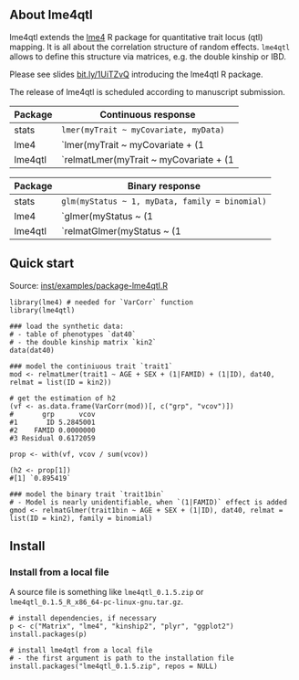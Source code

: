 ## About lme4qtl

lme4qtl extends the [lme4](https://github.com/lme4/lme4) R package for quantitative trait locus (qtl) mapping. It is all about the correlation structure of random effects. `lme4qtl` allows to define this structure via matrices, e.g. the double kinship or IBD.

Please see slides [bit.ly/1UiTZvQ](http://bit.ly/1UiTZvQ) introducing the lme4qtl R package.

The release of lme4qtl is scheduled according to manuscript submission. 

|  Package | Continuous response |
|----------|---------------------|
| stats   | `lmer(myTrait ~ myCovariate, myData)` |
| lme4    | `lmer(myTrait ~ myCovariate + (1|myID), myData)` |
| lme4qtl | `relmatLmer(myTrait ~ myCovariate + (1|myID), myData, relmat = list(myID = myMatrix))` |

|  Package | Binary response |
|----------|---------------------|
| stats    | `glm(myStatus ~ 1, myData, family = binomial)` |
| lme4    | `glmer(myStatus ~ (1|myID), myData, family = binomial)` |
| lme4qtl | `relmatGlmer(myStatus ~ (1|myID), myData, relmat = list(myID = myMatrix), family = binomial)` |


## Quick start

Source: [inst/examples/package-lme4qtl.R](inst/examples/package-lme4qtl.R)

```
library(lme4) # needed for `VarCorr` function
library(lme4qtl)

### load the synthetic data: 
# - table of phenotypes `dat40`
# - the double kinship matrix `kin2`
data(dat40)

### model the continiuous trait `trait1`
mod <- relmatLmer(trait1 ~ AGE + SEX + (1|FAMID) + (1|ID), dat40, relmat = list(ID = kin2))

# get the estimation of h2
(vf <- as.data.frame(VarCorr(mod))[, c("grp", "vcov")])
#       grp      vcov
#1       ID 5.2845001
#2    FAMID 0.0000000
#3 Residual 0.6172059

prop <- with(vf, vcov / sum(vcov))

(h2 <- prop[1]) 
#[1] `0.895419`

### model the binary trait `trait1bin`
# - Model is nearly unidentifiable, when `(1|FAMID)` effect is added
gmod <- relmatGlmer(trait1bin ~ AGE + SEX + (1|ID), dat40, relmat = list(ID = kin2), family = binomial)
```

## Install

### Install from a local file

A source file is something like `lme4qtl_0.1.5.zip` or `lme4qtl_0.1.5_R_x86_64-pc-linux-gnu.tar.gz`.

```
# install dependencies, if necessary
p <- c("Matrix", "lme4", "kinship2", "plyr", "ggplot2")
install.packages(p)

# install lme4qtl from a local file
# - the first argument is path to the installation file
install.packages("lme4qtl_0.1.5.zip", repos = NULL)
```
